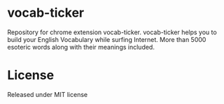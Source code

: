 vocab-ticker
============

Repository for chrome extension vocab-ticker. vocab-ticker helps you to build your English Vocabulary while surfing Internet. More than 5000 esoteric words along with their meanings included. 

License
=======

Released under MIT license